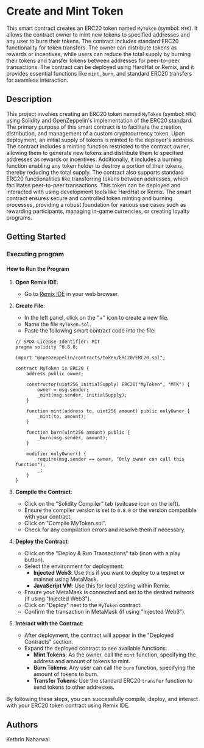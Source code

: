 # Create and Mint Token

This smart contract creates an ERC20 token named `MyToken` (symbol: `MTK`). It allows the contract owner to mint new tokens to specified addresses and any user to burn their tokens. The contract includes standard ERC20 functionality for token transfers. The owner can distribute tokens as rewards or incentives, while users can reduce the total supply by burning their tokens and transfer tokens between addresses for peer-to-peer transactions. The contract can be deployed using HardHat or Remix, and it provides essential functions like `mint`, `burn`, and standard ERC20 transfers for seamless interaction.

## Description

This project involves creating an ERC20 token named `MyToken` (symbol: `MTK`) using Solidity and OpenZeppelin's implementation of the ERC20 standard. The primary purpose of this smart contract is to facilitate the creation, distribution, and management of a custom cryptocurrency token. Upon deployment, an initial supply of tokens is minted to the deployer's address. The contract includes a minting function restricted to the contract owner, allowing them to generate new tokens and distribute them to specified addresses as rewards or incentives. Additionally, it includes a burning function enabling any token holder to destroy a portion of their tokens, thereby reducing the total supply. The contract also supports standard ERC20 functionalities like transferring tokens between addresses, which facilitates peer-to-peer transactions. This token can be deployed and interacted with using development tools like HardHat or Remix. The smart contract ensures secure and controlled token minting and burning processes, providing a robust foundation for various use cases such as rewarding participants, managing in-game currencies, or creating loyalty programs.

## Getting Started

### Executing program

#### How to Run the Program

1. **Open Remix IDE**: 
   - Go to [Remix IDE](https://remix.ethereum.org/) in your web browser.

2. **Create File**: 
   - In the left panel, click on the "+" icon to create a new file.
   - Name the file `MyToken.sol`.
   - Paste the following smart contract code into the file:

   ```solidity
   // SPDX-License-Identifier: MIT
   pragma solidity ^0.8.0;

   import "@openzeppelin/contracts/token/ERC20/ERC20.sol";

   contract MyToken is ERC20 {
       address public owner;

       constructor(uint256 initialSupply) ERC20("MyToken", "MTK") {
           owner = msg.sender;
           _mint(msg.sender, initialSupply);
       }

       function mint(address to, uint256 amount) public onlyOwner {
           _mint(to, amount);
       }

       function burn(uint256 amount) public {
           _burn(msg.sender, amount);
       }

       modifier onlyOwner() {
           require(msg.sender == owner, "Only owner can call this function");
           _;
       }
   }
   ```

3. **Compile the Contract**:
   - Click on the "Solidity Compiler" tab (suitcase icon on the left).
   - Ensure the compiler version is set to `0.8.0` or the version compatible with your contract.
   - Click on "Compile MyToken.sol".
   - Check for any compilation errors and resolve them if necessary.

4. **Deploy the Contract**:
   - Click on the "Deploy & Run Transactions" tab (icon with a play button).
   - Select the environment for deployment:
     - **Injected Web3**: Use this if you want to deploy to a testnet or mainnet using MetaMask.
     - **JavaScript VM**: Use this for local testing within Remix.
   - Ensure your MetaMask is connected and set to the desired network (if using "Injected Web3").
   - Click on "Deploy" next to the `MyToken` contract.
   - Confirm the transaction in MetaMask (if using "Injected Web3").

5. **Interact with the Contract**:
   - After deployment, the contract will appear in the "Deployed Contracts" section.
   - Expand the deployed contract to see available functions:
     - **Mint Tokens**: As the owner, call the `mint` function, specifying the address and amount of tokens to mint.
     - **Burn Tokens**: Any user can call the `burn` function, specifying the amount of tokens to burn.
     - **Transfer Tokens**: Use the standard ERC20 `transfer` function to send tokens to other addresses.

By following these steps, you can successfully compile, deploy, and interact with your ERC20 token contract using Remix IDE.

## Authors

Kethrin Naharwal 

